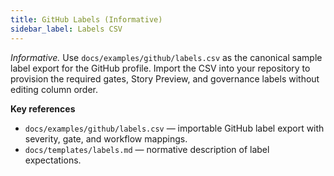 ```yaml
---
title: GitHub Labels (Informative)
sidebar_label: Labels CSV
---
```


_Informative._ Use `docs/examples/github/labels.csv` as the canonical sample label export for the GitHub profile. Import the CSV into your repository to provision the required gates, Story Preview, and governance labels without editing column order.

**Key references**
- `docs/examples/github/labels.csv` — importable GitHub label export with severity, gate, and workflow mappings.
- `docs/templates/labels.md` — normative description of label expectations.

